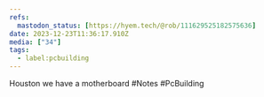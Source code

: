 ```yaml
---
refs:
  mastodon_status: [https://hyem.tech/@rob/111629525182575636]
date: 2023-12-23T11:36:17.910Z
media: ["34"]
tags:
  - label:pcbuilding
---
```


Houston we have a motherboard 
#Notes #PcBuilding
